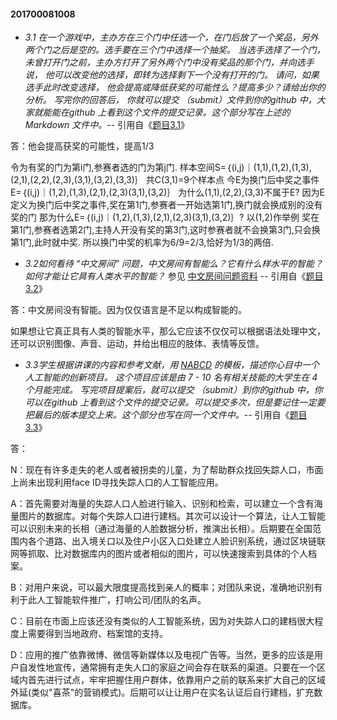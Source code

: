 #### 201700081008

- *3.1 在一个游戏中，主办方在三个门中任选一个，在门后放了一个奖品，另外两个门之后是空的。选手要在三个门中选择一个抽奖。 当选手选择了一个门，未曾打开门之前，主办方打开了另外两个门中没有奖品的那个门，并向选手说， 他可以改变他的选择，即转为选择剩下一个没有打开的门。 请问，如果选手此时改变选择， 他会提高或降低获奖的可能性么？提高多少？请给出你的分析。 写完你的回答后， 你就可以提交 （submit）文件到你的github 中，大家就能能在github 上看到这个文件的提交记录。这个部分写在上述的 Markdown 文件中。*-- 引用自《[题目3.1](https://github.com/Microsoft/ai-edu/tree/master/E-Challenge/ShandongUniversity2019Spring)》

答：他会提高获奖的可能性，提高1/3

令为有奖的门为第i门,参赛者选的门为第j门.
样本空间S=｛(i,j)｜(1,1),(1,2),(1,3),(2,1),(2,2),(2,3),(3,1),(3,2),(3,3)｝
共C(3,1)=9个样本点
今E为换门后中奖之事件
E=｛(i,j)｜(1,2),(1,3),(2,1),(2,3)(3,1),(3,2)｝
为什么(1,1),(2,2),(3,3)不属于E?
因为E定义为换门后中奖之事件,奖在第1门,参赛者一开始选第1门,换门就会换成别的没有奖的门
那为什么E=｛(i,j)｜(1,2),(1,3),(2,1),(2,3)(3,1),(3,2)｝?
以(1,2)作举例
奖在第1门,参赛者选第2门,主持人开没有奖的第3门,这时参赛者就不会换第3门,只会换第1门,此时就中奖.
所以换门中奖的机率为6/9=2/3,恰好为1/3的两倍.



- *3.2如何看待 “中文房间” 问题，中文房间有智能么？它有什么样水平的智能？如何才能让它具有人类水平的智能？* 参见 [中文房间问题资料](https://www.bing.com/search?setmkt=zh-CN&q=%E4%B8%AD%E6%96%87%E6%88%BF%E9%97%B4+%E9%97%AE%E9%A2%98) -- 引用自《[题目3.2](https://github.com/Microsoft/ai-edu/tree/master/E-Challenge/ShandongUniversity2019Spring)》

答：中文房间没有智能。因为仅仅语言是不足以构成智能的。

如果想让它真正具有人类的智能水平，那么它应该不仅仅可以根据语法处理中文，还可以识别图像、声音、运动，并给出相应的肢体、表情等反馈。



- *3.3学生根据讲课的内容和参考文献，用 [NABCD](https://www.cnblogs.com/xinz/archive/2010/12/01/1893323.html) 的模板，描述你心目中一个人工智能的创新项目。 这个项目应该是由 7 - 10 名有相关技能的大学生在 4 个月能完成。 写完项目提案后，就可以提交 （submit）到你的github 中，你可以在github 上看到这个文件的提交记录。可以提交多次，但是要记住一定要把最后的版本提交上来。这个部分也写在同一个文件中。*-- 引用自《[题目3.3](https://github.com/Microsoft/ai-edu/tree/master/E-Challenge/ShandongUniversity2019Spring)》

答：

N：现在有许多走失的老人或者被拐卖的儿童，为了帮助群众找回失踪人口，市面上尚未出现利用face ID寻找失踪人口的人工智能应用。

A：首先需要对海量的失踪人口人脸进行输入、识别和检索，可以建立一个含有海量图片的数据库。对每个失踪人口进行建档。其次可以设计一个算法，让人工智能可以识别未来的长相（通过海量的人脸数据分析，推演出长相）。后期要在全国范围内各个道路、出入境关口以及住户小区入口处建立人脸识别系统，通过区块链联网等抓取、比对数据库内的图片或者相似的图片，可以快速搜索到具体的个人档案。

B：对用户来说，可以最大限度提高找到亲人的概率；对团队来说，准确地识别有利于此人工智能软件推广，打响公司/团队的名声。

C：目前在市面上应该还没有类似的人工智能系统，因为对失踪人口的建档很大程度上需要得到当地政府、档案馆的支持。

D：应用的推广依靠微博、微信等新媒体以及电视广告等。当然，更多的应该是用户自发性地宣传，通常拥有走失人口的家庭之间会存在联系的渠道。只要在一个区域内首先进行试点，牢牢把握住用户群体，依靠用户之前的联系来扩大自己的区域外延(类似"喜茶"的营销模式)。后期可以让让用户在实名认证后自行建档，扩充数据库。

